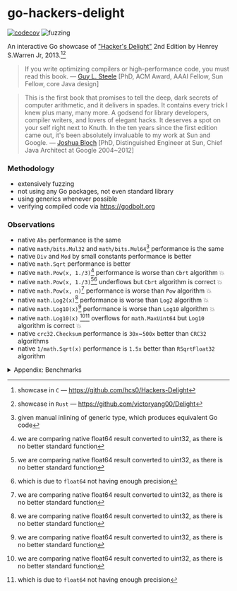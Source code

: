 # go-hackers-delight

[![codecov](https://codecov.io/gh/nikolaydubina/go-hackers-delight/graph/badge.svg?token=660JQtUmiO)](https://codecov.io/gh/nikolaydubina/go-hackers-delight)
![fuzzing](https://img.shields.io/badge/fuzzing-active-brightgreen)

An interactive Go showcase of ["Hacker's Delight"](https://en.wikipedia.org/wiki/Hacker%27s_Delight) 2nd Edition by Henrey S.Warren Jr, 2013.[^1][^2]

> If you write optimizing compilers or high-performance code, you must read this book.
> — [Guy L. Steele](https://en.wikipedia.org/wiki/Guy_L._Steele_Jr.) [PhD, ACM Award, AAAI Fellow, Sun Fellow, core Java design]

> This is the first book that promises to tell the deep, dark secrets of computer arithmetic, and it delivers in spades. It contains every trick I knew plus many, many more.
> A godsend for library developers, compiler writers, and lovers of elegant hacks.
> It deserves a spot on your self right next to Knuth.
> In the ten years since the first edition came out, it's been absolutely invaluable to my work at Sun and Google.
> — [Joshua Bloch](https://en.wikipedia.org/wiki/Joshua_Bloch) [PhD, Distinguished Engineer at Sun, Chief Java Architect at Google 2004~2012]

### Methodology

* extensively fuzzing
* not using any Go packages, not even standard library
* using generics whenever possible
* verifying compiled code via https://godbolt.org

### Observations

* native `Abs` performance is the same
* native `math/bits.Mul32` and `math/bits.Mul64`[^3] performance is the same
* native `Div` and `Mod` by small constants performance is better
* native `math.Sqrt` performance is better
* native `math.Pow(x, 1./3)`[^4] performance is worse than `Cbrt` algorithm 💥
* native `math.Pow(x, 1./3)`[^4][^5] underflows but `Cbrt` algorithm is correct 💥
* native `math.Pow(x, n)`[^4] performance is worse than `Pow` algorithm 💥
* native `math.Log2(x)`[^4] performance is worse than `Log2` algorithm 💥
* native `math.Log10(x)`[^4] performance is worse than `Log10` algorithm 💥
* native `math.Log10(x)` [^4][^5] overflows for `math.MaxUint64` but `Log10` algorithm is correct 💥
* native `crc32.Checksum` performance is `30x`~`500x` better than `CRC32` algorithms
* native `1/math.Sqrt(x)` performance is `1.5x` better than `RSqrtFloat32` algorithm

<details><summary>Appendix: Benchmarks</summary>

```bash
$ go test -bench .
goos: darwin
goarch: arm64
pkg: github.com/nikolaydubina/go-hackers-delight
BenchmarkNoop/---------------------------------16         	1000000000	         0.0000000 ns/op
BenchmarkAbs/basic-16                                     	1000000000	         0.9244 ns/op
BenchmarkAbs/Abs-16                                       	1000000000	         0.9228 ns/op
BenchmarkAbs/Abs2-16                                      	1000000000	         0.9222 ns/op
BenchmarkAbs/Abs3-16                                      	1000000000	         0.9266 ns/op
BenchmarkAbs/Abs4-16                                      	1000000000	         0.9312 ns/op
BenchmarkAbs/AbsFastMul-16                                	1000000000	         0.9387 ns/op
BenchmarkCompress/Compress-16                             	100000000	        10.86 ns/op
BenchmarkCompress/Compress2-16                            	57372118	        21.39 ns/op
BenchmarkMul/uint32/basic-16                              	595723204	         2.015 ns/op
BenchmarkMul/uint32/MultiplyHighOrder32-16                	589839883	         2.041 ns/op
BenchmarkMul/uint64/basic-16                              	984232455	         1.215 ns/op
BenchmarkMul/uint64/MultiplyHighOrder64-16                	591391069	         2.030 ns/op
BenchmarkDivMod/DivMod/3/basic-16                         	1000000000	         0.8394 ns/op
BenchmarkDivMod/DivMod/3/DivMod3Signed-16                 	617556885	         1.973 ns/op
BenchmarkDivMod/DivMod/3/DivMod3Signed2-16                	1000000000	         1.080 ns/op
BenchmarkDivMod/DivMod/7/basic-16                         	1000000000	         0.8374 ns/op
BenchmarkDivMod/DivMod/7/DivMod7Signed-16                 	564408957	         2.145 ns/op
BenchmarkDivMod/Div/3/basic-16                            	1000000000	         0.8357 ns/op
BenchmarkDivMod/Div/3/Div3Signed-16                       	776687295	         1.542 ns/op
BenchmarkDivMod/Div/3/Div3ShiftSigned-16                  	888967630	         1.344 ns/op
BenchmarkDivMod/Div/7/basic-16                            	1000000000	         0.8487 ns/op
BenchmarkDivMod/Div/7/Div7Signed-16                       	738237795	         1.624 ns/op
BenchmarkDivMod/Div/7/Div7ShiftSigned-16                  	826423514	         1.451 ns/op
BenchmarkDivMod/Mod/3/basic-16                            	1000000000	         0.8469 ns/op
BenchmarkDivMod/Mod/3/Mod3Signed-16                       	798928768	         1.515 ns/op
BenchmarkDivMod/Mod/3/Mod3Signed2-16                      	1000000000	         0.8473 ns/op
BenchmarkDivMod/Mod/7/basic-16                            	1000000000	         0.8482 ns/op
BenchmarkDivMod/Mod/7/Mod7Signed-16                       	734880409	         1.632 ns/op
BenchmarkDivMod/Mod/7/Mod7Signed2-16                      	1000000000	         1.115 ns/op
BenchmarkDivMod/Mod/10/basic-16                           	1000000000	         0.8499 ns/op
BenchmarkDivMod/Mod/10/Mod10Signed-16                     	824417413	         1.463 ns/op
BenchmarkDivMod/DivExact/7/basic-16                       	1000000000	         0.9435 ns/op
BenchmarkDivMod/DivExact/7/DivExact7-16                   	1000000000	         0.9407 ns/op
BenchmarkDivMod/DivExact/7/Div7Signed-16                  	709120321	         1.686 ns/op
BenchmarkDivMod/DivExact/7/Div7ShiftSigned-16             	792262238	         1.511 ns/op
BenchmarkCbrt/basic-16                                    	45397081	        26.45 ns/op
BenchmarkCbrt/Cbrt-16                                     	68115703	        17.60 ns/op
BenchmarkPow/basic-16                                     	20584660	        56.07 ns/op
BenchmarkPow/Pow-16                                       	62423868	        19.33 ns/op
BenchmarkLog/uint32/2/basic-16                            	97335441	        12.09 ns/op
BenchmarkLog/uint32/2/Log2-16                             	981750010	         1.221 ns/op
BenchmarkLog/uint32/10/basic-16                           	141246283	         8.538 ns/op
BenchmarkLog/uint32/10/Log10-16                           	540736009	         2.220 ns/op
BenchmarkLog/uint64/2/basic-16                            	100000000	        11.81 ns/op
BenchmarkLog/uint64/2/Log2-16                             	848453780	         1.412 ns/op
BenchmarkLog/uint64/10/basic-16                           	142674736	         8.369 ns/op
BenchmarkLog/uint64/10/Log10-16                           	538090652	         2.263 ns/op
BenchmarkSqrt/basic-16                                    	1000000000	         1.047 ns/op
BenchmarkSqrt/SqrtNewton-16                               	190331125	         5.673 ns/op
BenchmarkSqrt/SqrtBinarySearch-16                         	77246794	        15.66 ns/op
BenchmarkSqrt/SqrtShiftAndSubtract-16                     	138441583	         8.693 ns/op
PASS
ok  	github.com/nikolaydubina/go-hackers-delight	66.962s
```
</details>

[^1]: showcase in `C` — https://github.com/hcs0/Hackers-Delight
[^2]: showcase in `Rust` — https://github.com/victoryang00/Delight
[^3]: given manual inlining of generic type, which produces equivalent Go code
[^4]: we are comparing native float64 result converted to uint32, as there is no better standard function
[^5]: which is due to `float64` not having enough precision
